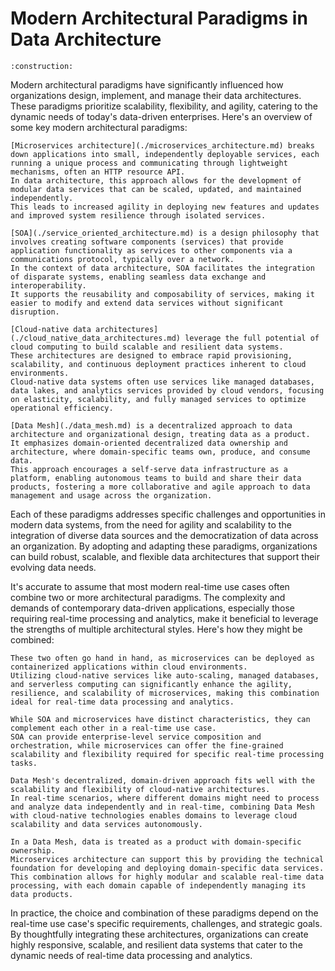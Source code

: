 # Modern Architectural Paradigms in Data Architecture

```admonish warning title="Page under construction"
:construction:
```

Modern architectural paradigms have significantly influenced how organizations design, implement, and manage their data architectures.
These paradigms prioritize scalability, flexibility, and agility, catering to the dynamic needs of today's data-driven enterprises.
Here's an overview of some key modern architectural paradigms:

```admonish tldr title="Microservices Architecture"
[Microservices architecture](./microservices_architecture.md) breaks down applications into small, independently deployable services, each running a unique process and communicating through lightweight mechanisms, often an HTTP resource API.
In data architecture, this approach allows for the development of modular data services that can be scaled, updated, and maintained independently.
This leads to increased agility in deploying new features and updates and improved system resilience through isolated services.
```

```admonish tldr title="Service-Oriented Architecture (SOA)"
[SOA](./service_oriented_architecture.md) is a design philosophy that involves creating software components (services) that provide application functionality as services to other components via a communications protocol, typically over a network.
In the context of data architecture, SOA facilitates the integration of disparate systems, enabling seamless data exchange and interoperability.
It supports the reusability and composability of services, making it easier to modify and extend data services without significant disruption.
```

```admonish tldr title="Cloud-Native Data Architectures"
[Cloud-native data architectures](./cloud_native_data_architectures.md) leverage the full potential of cloud computing to build scalable and resilient data systems.
These architectures are designed to embrace rapid provisioning, scalability, and continuous deployment practices inherent to cloud environments.
Cloud-native data systems often use services like managed databases, data lakes, and analytics services provided by cloud vendors, focusing on elasticity, scalability, and fully managed services to optimize operational efficiency.
```

```admonish tldr title="Data Mesh"
[Data Mesh](./data_mesh.md) is a decentralized approach to data architecture and organizational design, treating data as a product.
It emphasizes domain-oriented decentralized data ownership and architecture, where domain-specific teams own, produce, and consume data.
This approach encourages a self-serve data infrastructure as a platform, enabling autonomous teams to build and share their data products, fostering a more collaborative and agile approach to data management and usage across the organization.
```

Each of these paradigms addresses specific challenges and opportunities in modern data systems, from the need for agility and scalability to the integration of diverse data sources and the democratization of data across an organization.
By adopting and adapting these paradigms, organizations can build robust, scalable, and flexible data architectures that support their evolving data needs.

It's accurate to assume that most modern real-time use cases often combine two or more architectural paradigms.
The complexity and demands of contemporary data-driven applications, especially those requiring real-time processing and analytics, make it beneficial to leverage the strengths of multiple architectural styles. Here's how they might be combined:

```admonish example title="Microservices Architecture and Cloud-Native Data Architectures"
These two often go hand in hand, as microservices can be deployed as containerized applications within cloud environments.
Utilizing cloud-native services like auto-scaling, managed databases, and serverless computing can significantly enhance the agility, resilience, and scalability of microservices, making this combination ideal for real-time data processing and analytics.
```

```admonish example title="Service-Oriented Architecture (SOA) and Microservices Architecture"
While SOA and microservices have distinct characteristics, they can complement each other in a real-time use case.
SOA can provide enterprise-level service composition and orchestration, while microservices can offer the fine-grained scalability and flexibility required for specific real-time processing tasks.
```

```admonish example title="Data Mesh and Cloud-Native Data Architectures"
Data Mesh's decentralized, domain-driven approach fits well with the scalability and flexibility of cloud-native architectures.
In real-time scenarios, where different domains might need to process and analyze data independently and in real-time, combining Data Mesh with cloud-native technologies enables domains to leverage cloud scalability and data services autonomously.
```

```admonish example title="Data Mesh and Microservices Architecture"
In a Data Mesh, data is treated as a product with domain-specific ownership.
Microservices architecture can support this by providing the technical foundation for developing and deploying domain-specific data services.
This combination allows for highly modular and scalable real-time data processing, with each domain capable of independently managing its data products.
```

In practice, the choice and combination of these paradigms depend on the real-time use case's specific requirements, challenges, and strategic goals.
By thoughtfully integrating these architectures, organizations can create highly responsive, scalable, and resilient data systems that cater to the dynamic needs of real-time data processing and analytics.
